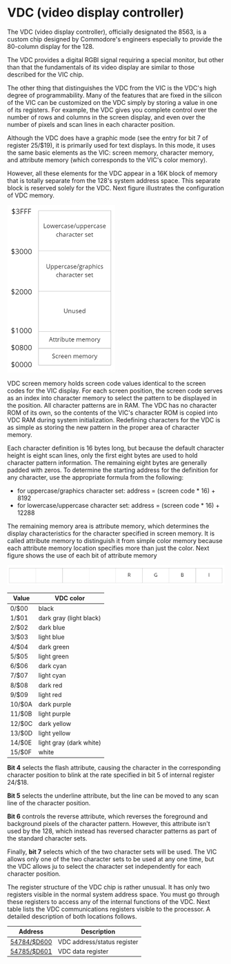 # VDC (video display controller)

The VDC (video display controller), officially designated the
8563, is a custom chip designed by Commodore's engineers
especially to provide the 80-column display for the 128.

The VDC provides a digital RGBI signal requiring a special monitor, 
but other than that the fundamentals of its video display
are similar to those described for the VIC chip.

The other thing that distinguishes the VDC from the VIC is the VDC's
high degree of programmability. Many of the features that are
fixed in the silicon of the VIC can be customized on the VDC
simply by storing a value in one of its registers.
For example, the VDC gives you complete control over the number of rows
and columns in the screen display, and even over the number
of pixels and scan lines in each character position.

Although the VDC does have a graphic mode (see the entry for
bit 7 of register 25/$19), it is primarily used for text
displays. In this mode, it uses the same basic elements as the
VIC: screen memory, character memory, and attribute memory
(which corresponds to the VIC's color memory).

However, all these elements for the VDC appear in a 16K block of memory
that is totally separate from the 128's system address space.
This separate block is reserved solely for the VDC. Next figure
illustrates the configuration of VDC memory.

![Vdc memory configuration](./resources/008-16-f-vdc-memory-configuration.png "Vdc memory configuration")

VDC screen memory holds screen code values identical to
the screen codes for the VIC display. For each screen position,
the screen code serves as an index into character memory to
select the pattern to be displayed in the position. All character
patterns are in RAM. The VDC has no character ROM of its
own, so the contents of the VIC's character ROM is copied
into VDC RAM during system initialization. Redefining characters for the VDC is as simple as storing the new pattern in
the proper area of character memory.

Each character definition
is 16 bytes long, but because the default character height is
eight scan lines, only the first eight bytes are used to hold
character pattern information. The remaining eight bytes are
generally padded with zeros.
To determine the starting address for the definition for any character, use the appropriate
formula from the following:
* for uppercase/graphics character set:
  address = (screen code * 16) + 8192
* for lowercase/uppercase character set:
  address = (screen code * 16) + 12288

The remaining memory area is attribute memory, which
determines the display characteristics for the character specified in screen memory.
It is called attribute memory to distinguish it from simple color
memory because each attribute
memory location specifies more than just the color. Next figure
shows the use of each bit of attribute memory

![Vdc character attributes](./resources/008-17-f-vdc-character-attributes.png "Vdc character attributes")

| Value    | VDC color                |
| -------- | -----------              |
|  0/$00   | black                    |
|  1/$01   | dark gray (light black)  |
|  2/$02   | dark blue                |
|  3/$03   | light blue               |
|  4/$04   | dark green               |
|  5/$05   | light green              |
|  6/$06   | dark cyan                |
|  7/$07   | light cyan               |
|  8/$08   | dark red                 |
|  9/$09   | light red                |
| 10/$0A   | dark purple              |
| 11/$0B   | light purple             |
| 12/$0C   | dark yellow              |
| 13/$0D   | light yellow             |
| 14/$0E   | light gray (dark white)  |
| 15/$0F   | white                    |

**Bit 4** selects the flash attribute, causing the character in
the corresponding character position to blink at the rate specified
in bit 5 of internal register 24/$18.

**Bit 5** selects the underline attribute, but the line can be moved to any
scan line of the character position.

**Bit 6** controls the reverse attribute,
which reverses the foreground and background pixels of the
character pattern. However, this attribute isn't used by the 128,
which instead has reversed character patterns as part of the standard character sets.

Finally, **bit 7** selects which of the two character sets will be used. The VIC allows only one of the two
character sets to be used at any one time, but the VDC allows
ju to select the character set independently for each character
position.

The register structure of the VDC chip is rather unusual. It
has only two registers visible in the normal system address
space. You must go through these registers to access any of the
internal functions of the VDC. Next table lists the VDC communications registers visible to the processor.
A detailed description of
both locations follows.

| Address                   | Description                  |
| ------------------------- | ---------------------------- |
| [54784/$D600](D600)       | VDC address/status register  |
| [54785/$D601](D600#D601)  | VDC data register            |
